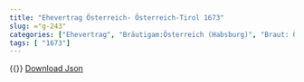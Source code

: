 ```yaml
---
title: "Ehevertrag Österreich- Österreich-Tirol 1673"
slug: ="g-243"
categories: ["Ehevertrag", "Bräutigam:Österreich (Habsburg)", "Braut: Österreich-Tirol (Habsburg)", "Eheschließung vollzogen?:Ja", "verschiedenkonfessionelle Ehe?:Nein", "Dynastie Bräutigam:Habsburg (Österreich)", "Akteur Bräutigam:Habsburg (Österreich)", "Akteur Braut:Medici", "Textbezug?:ja", "Ständisch?:nein", "Ratifikation?:ja", "Sonstiges?:nein", "Bräutigam:Österreich (Habsburg)", "Braut: Österreich-Tirol (Habsburg)"]
tags: [ "1673"]
---
```

<!--more-->
{{<v81>}}
[Download Json](/vertraege/vertrag-243.json)